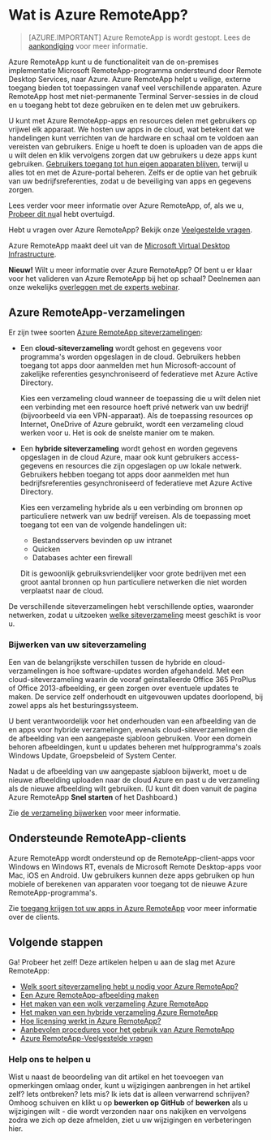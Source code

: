 <properties 
    pageTitle="Wat is Azure RemoteApp? | Microsoft Azure" 
    description="Informatie over het delen van apps en resources op elk apparaat via Azure RemoteApp." 
    services="remoteapp" 
    documentationCenter="" 
    authors="lizap" 
    manager="mbaldwin" 
    editor=""/>

<tags 
    ms.service="remoteapp" 
    ms.workload="compute" 
    ms.tgt_pltfrm="na" 
    ms.devlang="na" 
    ms.topic="get-started-article" 
    ms.date="08/15/2016" 
    ms.author="elizapo"/>

# <a name="what-is-azure-remoteapp"></a>Wat is Azure RemoteApp?

> [AZURE.IMPORTANT]
> Azure RemoteApp is wordt gestopt. Lees de [aankondiging](https://go.microsoft.com/fwlink/?linkid=821148) voor meer informatie.

Azure RemoteApp kunt u de functionaliteit van de on-premises implementatie Microsoft RemoteApp-programma ondersteund door Remote Desktop Services, naar Azure. Azure RemoteApp helpt u veilige, externe toegang bieden tot toepassingen vanaf veel verschillende apparaten. Azure RemoteApp host met niet-permanente Terminal Server-sessies in de cloud en u toegang hebt tot deze gebruiken en te delen met uw gebruikers.

U kunt met Azure RemoteApp-apps en resources delen met gebruikers op vrijwel elk apparaat. We hosten uw apps in de cloud, wat betekent dat we handelingen kunt verrichten van de hardware en schaal om te voldoen aan vereisten van gebruikers. Enige u hoeft te doen is uploaden van de apps die u wilt delen en klik vervolgens zorgen dat uw gebruikers u deze apps kunt gebruiken. [Gebruikers toegang tot hun eigen apparaten blijven](remoteapp-clients.md), terwijl u alles tot en met de Azure-portal beheren. Zelfs er de optie van het gebruik van uw bedrijfsreferenties, zodat u de beveiliging van apps en gegevens zorgen.

Lees verder voor meer informatie over Azure RemoteApp, of, als we u, [Probeer dit nu](https://azure.microsoft.com/services/remoteapp/)al hebt overtuigd.

Hebt u vragen over Azure RemoteApp? Bekijk onze [Veelgestelde vragen](remoteapp-faq.md).

Azure RemoteApp maakt deel uit van de [Microsoft Virtual Desktop Infrastructure](http://www.microsoft.com/server-cloud/products/virtual-desktop-infrastructure/explore.aspx).

**Nieuw!** Wilt u meer informatie over Azure RemoteApp? Of bent u er klaar voor het valideren van Azure RemoteApp bij het op schaal? Deelnemen aan onze wekelijks [overleggen met de experts webinar](https://azureinfo.microsoft.com/AzureRemoteAppAskTheExperts-Registration-Page.html?ls=Website).

## <a name="azure-remoteapp-collections"></a>Azure RemoteApp-verzamelingen
Er zijn twee soorten [Azure RemoteApp siteverzamelingen](remoteapp-collections.md):


- Een **cloud-siteverzameling** wordt gehost en gegevens voor programma's worden opgeslagen in de cloud. Gebruikers hebben toegang tot apps door aanmelden met hun Microsoft-account of zakelijke referenties gesynchroniseerd of federatieve met Azure Active Directory.

    Kies een verzameling cloud wanneer de toepassing die u wilt delen niet een verbinding met een resource hoeft privé netwerk van uw bedrijf (bijvoorbeeld via een VPN-apparaat). Als de toepassing resources op Internet, OneDrive of Azure gebruikt, wordt een verzameling cloud werken voor u. Het is ook de snelste manier om te maken.

- Een **hybride siteverzameling** wordt gehost en worden gegevens opgeslagen in de cloud Azure, maar ook kunt gebruikers access-gegevens en resources die zijn opgeslagen op uw lokale netwerk. Gebruikers hebben toegang tot apps door aanmelden met hun bedrijfsreferenties gesynchroniseerd of federatieve met Azure Active Directory.

    Kies een verzameling hybride als u een verbinding om bronnen op particuliere netwerk van uw bedrijf vereisen. Als de toepassing moet toegang tot een van de volgende handelingen uit:

    - Bestandsservers bevinden op uw intranet
    - Quicken
    - Databases achter een firewall

    Dit is gewoonlijk gebruiksvriendelijker voor grote bedrijven met een groot aantal bronnen op hun particuliere netwerken die niet worden verplaatst naar de cloud.

De verschillende siteverzamelingen hebt verschillende opties, waaronder netwerken, zodat u uitzoeken [welke siteverzameling](remoteapp-collections.md) meest geschikt is voor u. 


### <a name="updating-your-collection"></a>Bijwerken van uw siteverzameling
Een van de belangrijkste verschillen tussen de hybride en cloud-verzamelingen is hoe software-updates worden afgehandeld. Met een cloud-siteverzameling waarin de vooraf geïnstalleerde Office 365 ProPlus of Office 2013-afbeelding, er geen zorgen over eventuele updates te maken. De service zelf onderhoudt en uitgevouwen updates doorlopend, bij zowel apps als het besturingssysteem.

U bent verantwoordelijk voor het onderhouden van een afbeelding van de en apps voor hybride verzamelingen, evenals cloud-siteverzamelingen die de afbeelding van een aangepaste sjabloon gebruiken. Voor een domein behoren afbeeldingen, kunt u updates beheren met hulpprogramma's zoals Windows Update, Groepsbeleid of System Center.

Nadat u de afbeelding van uw aangepaste sjabloon bijwerkt, moet u de nieuwe afbeelding uploaden naar de cloud Azure en past u de verzameling als de nieuwe afbeelding wilt gebruiken. (U kunt dit doen vanuit de pagina Azure RemoteApp **Snel starten** of het Dashboard.)

Zie [de verzameling bijwerken](remoteapp-update.md) voor meer informatie.

## <a name="supported-remoteapp-clients"></a>Ondersteunde RemoteApp-clients
Azure RemoteApp wordt ondersteund op de RemoteApp-client-apps voor Windows en Windows RT, evenals de Microsoft Remote Desktop-apps voor Mac, iOS en Android. Uw gebruikers kunnen deze apps gebruiken op hun mobiele of berekenen van apparaten voor toegang tot de nieuwe Azure RemoteApp-programma's.

Zie [toegang krijgen tot uw apps in Azure RemoteApp](remoteapp-clients.md) voor meer informatie over de clients.

## <a name="next-steps"></a>Volgende stappen
Ga! Probeer het zelf! Deze artikelen helpen u aan de slag met Azure RemoteApp:

- [Welk soort siteverzameling hebt u nodig voor Azure RemoteApp?](remoteapp-collections.md)
- [Een Azure RemoteApp-afbeelding maken](remoteapp-imageoptions.md)
- [Het maken van een wolk verzameling Azure RemoteApp](remoteapp-create-cloud-deployment.md)
- [Het maken van een hybride verzameling Azure RemoteApp](remoteapp-create-hybrid-deployment.md)
- [Hoe licensing werkt in Azure RemoteApp?](remoteapp-licensing.md)
- [Aanbevolen procedures voor het gebruik van Azure RemoteApp](remoteapp-bestpractices.md)
- [Azure RemoteApp-Veelgestelde vragen](remoteapp-faq.md)
 

### <a name="help-us-help-you"></a>Help ons te helpen u 
Wist u naast de beoordeling van dit artikel en het toevoegen van opmerkingen omlaag onder, kunt u wijzigingen aanbrengen in het artikel zelf? Iets ontbreken? Iets mis? Ik iets dat is alleen verwarrend schrijven? Omhoog schuiven en klikt u op **bewerken op GitHub** of **bewerken** als u wijzigingen wilt - die wordt verzonden naar ons nakijken en vervolgens zodra we zich op deze afmelden, ziet u uw wijzigingen en verbeteringen hier.